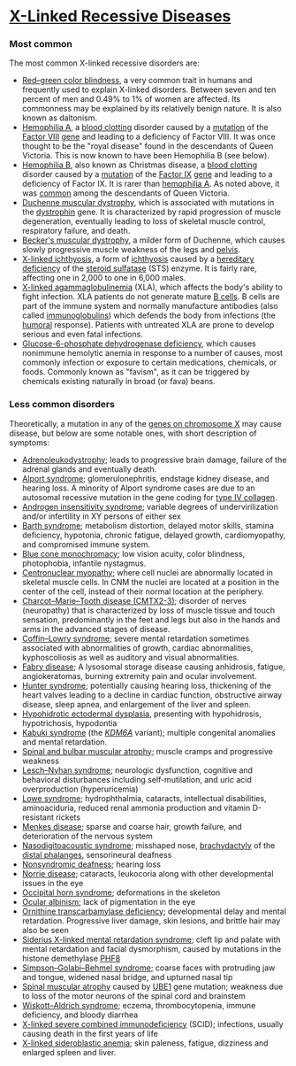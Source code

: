 # [X-Linked Recessive Diseases](https://en.wikipedia.org/wiki/X-linked_recessive_inheritance)

### Most common

The most common X-linked recessive disorders are:

-   [Red–green color blindness](https://en.wikipedia.org/wiki/Red–green_color_blindness), a very common trait in humans and frequently used to explain X-linked disorders. Between seven and ten percent of men and 0.49% to 1% of women are affected. Its commonness may be explained by its relatively benign nature. It is also known as daltonism.
-   [Hemophilia A](https://en.wikipedia.org/wiki/Hemophilia_A), a [blood clotting](https://en.wikipedia.org/wiki/coagulation) disorder caused by a [mutation](https://en.wikipedia.org/wiki/mutation) of the [Factor VIII](https://en.wikipedia.org/wiki/Factor_VIII) [gene](https://en.wikipedia.org/wiki/gene) and leading to a deficiency of Factor VIII. It was once thought to be the "royal disease" found in the descendants of Queen Victoria. This is now known to have been Hemophilia B (see below).
-   [Hemophilia B](https://en.wikipedia.org/wiki/Hemophilia_B), also known as Christmas disease, a [blood clotting](https://en.wikipedia.org/wiki/coagulation) disorder caused by a [mutation](https://en.wikipedia.org/wiki/mutation) of the [Factor IX](https://en.wikipedia.org/wiki/Factor_IX) [gene](https://en.wikipedia.org/wiki/gene) and leading to a deficiency of Factor IX. It is rarer than [hemophilia A](https://en.wikipedia.org/wiki/hemophilia_A). As noted above, it was [common](https://en.wikipedia.org/wiki/Haemophilia_in_European_royalty) among the descendants of Queen Victoria.
-   [Duchenne muscular dystrophy](https://en.wikipedia.org/wiki/Duchenne_muscular_dystrophy), which is associated with mutations in the [dystrophin](https://en.wikipedia.org/wiki/dystrophin) gene. It is characterized by rapid progression of muscle degeneration, eventually leading to loss of skeletal muscle control, respiratory failure, and death.
-   [Becker's muscular dystrophy](Becker'https://en.wikipedia.org/wiki/s_muscular_dystrophy), a milder form of Duchenne, which causes slowly progressive muscle weakness of the legs and [pelvis](https://en.wikipedia.org/wiki/pelvis).
-   [X-linked ichthyosis](https://en.wikipedia.org/wiki/X-linked_ichthyosis), a form of [ichthyosis](https://en.wikipedia.org/wiki/ichthyosis) caused by a [hereditary deficiency](https://en.wikipedia.org/wiki/genetic_disorder) of the [steroid sulfatase](https://en.wikipedia.org/wiki/steroid_sulfatase) (STS) enzyme. It is fairly rare, affecting one in 2,000 to one in 6,000 males.
-   [X-linked agammaglobulinemia](https://en.wikipedia.org/wiki/X-linked_agammaglobulinemia) (XLA), which affects the body's ability to fight infection. XLA patients do not generate mature [B cells](https://en.wikipedia.org/wiki/B_cell). B cells are part of the immune system and normally manufacture antibodies (also called [immunoglobulins](https://en.wikipedia.org/wiki/immunoglobulin)) which defends the body from infections (the [humoral](https://en.wikipedia.org/wiki/humoral) response). Patients with untreated XLA are prone to develop serious and even fatal infections.
-   [Glucose-6-phosphate dehydrogenase deficiency](https://en.wikipedia.org/wiki/Glucose-6-phosphate_dehydrogenase_deficiency), which causes nonimmune hemolytic anemia in response to a number of causes, most commonly infection or exposure to certain medications, chemicals, or foods. Commonly known as "favism", as it can be triggered by chemicals existing naturally in broad (or fava) beans.

### Less common disorders

Theoretically, a mutation in any of the [genes on chromosome X](https://en.wikipedia.org/wiki/Category:Genes_on_human_chromosome_X) may cause disease, but below are some notable ones, with short description of symptoms:

-   [Adrenoleukodystrophy](https://en.wikipedia.org/wiki/Adrenoleukodystrophy); leads to progressive brain damage, failure of the adrenal glands and eventually death.
-   [Alport syndrome](https://en.wikipedia.org/wiki/Alport_syndrome); glomerulonephritis, endstage kidney disease, and hearing loss. A minority of Alport syndrome cases are due to an autosomal recessive mutation in the gene coding for [type IV collagen](https://en.wikipedia.org/wiki/type_IV_collagen).
-   [Androgen insensitivity syndrome](https://en.wikipedia.org/wiki/Androgen_insensitivity_syndrome); variable degrees of undervirilization and/or infertility in XY persons of either sex
-   [Barth syndrome](https://en.wikipedia.org/wiki/Barth_syndrome); metabolism distortion, delayed motor skills, stamina deficiency, hypotonia, chronic fatigue, delayed growth, cardiomyopathy, and compromised immune system.
-   [Blue cone monochromacy](https://en.wikipedia.org/wiki/Blue_cone_monochromacy); low vision acuity, color blindness, photophobia, infantile nystagmus.
-   [Centronuclear myopathy](https://en.wikipedia.org/wiki/Centronuclear_myopathy); where cell nuclei are abnormally located in skeletal muscle cells. In CNM the nuclei are located at a position in the center of the cell, instead of their normal location at the periphery.
-   [Charcot–Marie–Tooth disease (CMTX2-3)](https://en.wikipedia.org/wiki/Charcot–Marie–Tooth_disease); disorder of nerves (neuropathy) that is characterized by loss of muscle tissue and touch sensation, predominantly in the feet and legs but also in the hands and arms in the advanced stages of disease.
-   [Coffin–Lowry syndrome](https://en.wikipedia.org/wiki/Coffin–Lowry_syndrome); severe mental retardation sometimes associated with abnormalities of growth, cardiac abnormalities, kyphoscoliosis as well as auditory and visual abnormalities.
-   [Fabry disease](https://en.wikipedia.org/wiki/Fabry_disease); A lysosomal storage disease causing anhidrosis, fatigue, angiokeratomas, burning extremity pain and ocular involvement.
-   [Hunter syndrome](https://en.wikipedia.org/wiki/Hunter_syndrome); potentially causing hearing loss, thickening of the heart valves leading to a decline in cardiac function, obstructive airway disease, sleep apnea, and enlargement of the liver and spleen.
-   [Hypohidrotic ectodermal dysplasia](https://en.wikipedia.org/wiki/Hypohidrotic_ectodermal_dysplasia), presenting with hypohidrosis, hypotrichosis, hypodontia
-   [Kabuki syndrome](https://en.wikipedia.org/wiki/Kabuki_syndrome) (the *[KDM6A](https://en.wikipedia.org/wiki/KDM6A)* variant); multiple congenital anomalies and mental retardation.
-   [Spinal and bulbar muscular atrophy](https://en.wikipedia.org/wiki/Spinal_and_bulbar_muscular_atrophy); muscle cramps and progressive weakness
-   [Lesch–Nyhan syndrome](https://en.wikipedia.org/wiki/Lesch–Nyhan_syndrome); neurologic dysfunction, cognitive and behavioral disturbances including self-mutilation, and uric acid overproduction (hyperuricemia)
-   [Lowe syndrome](https://en.wikipedia.org/wiki/Lowe_syndrome); hydrophthalmia, cataracts, intellectual disabilities, aminoaciduria, reduced renal ammonia production and vitamin D-resistant rickets
-   [Menkes disease](https://en.wikipedia.org/wiki/Menkes_disease); sparse and coarse hair, growth failure, and deterioration of the nervous system
-   [Nasodigitoacoustic syndrome](https://en.wikipedia.org/wiki/Nasodigitoacoustic_syndrome); misshaped nose, [brachydactyly](https://en.wikipedia.org/wiki/brachydactyly) of the [distal phalanges](https://en.wikipedia.org/wiki/distal_phalanges), sensorineural deafness
-   [Nonsyndromic deafness](https://en.wikipedia.org/wiki/Nonsyndromic_deafness); hearing loss
-   [Norrie disease](https://en.wikipedia.org/wiki/Norrie_disease); cataracts, leukocoria along with other developmental issues in the eye
-   [Occipital horn syndrome](https://en.wikipedia.org/wiki/Occipital_horn_syndrome); deformations in the skeleton
-   [Ocular albinism](https://en.wikipedia.org/wiki/Ocular_albinism); lack of pigmentation in the eye
-   [Ornithine transcarbamylase deficiency](https://en.wikipedia.org/wiki/Ornithine_transcarbamylase_deficiency); developmental delay and mental retardation. Progressive liver damage, skin lesions, and brittle hair may also be seen
-   [Siderius X-linked mental retardation syndrome](https://en.wikipedia.org/wiki/Siderius_X-linked_mental_retardation_syndrome); cleft lip and palate with mental retardation and facial dysmorphism, caused by mutations in the histone demethylase [PHF8](https://en.wikipedia.org/wiki/PHF8)
-   [Simpson–Golabi–Behmel syndrome](https://en.wikipedia.org/wiki/Simpson–Golabi–Behmel_syndrome); coarse faces with protruding jaw and tongue, widened nasal bridge, and upturned nasal tip
-   [Spinal muscular atrophy](https://en.wikipedia.org/wiki/Spinal_muscular_atrophy) caused by [UBE1](https://en.wikipedia.org/wiki/UBE1) gene mutation; weakness due to loss of the motor neurons of the spinal cord and brainstem
-   [Wiskott–Aldrich syndrome](https://en.wikipedia.org/wiki/Wiskott–Aldrich_syndrome); eczema, thrombocytopenia, immune deficiency, and bloody diarrhea
-   [X-linked severe combined immunodeficiency](https://en.wikipedia.org/wiki/X-linked_severe_combined_immunodeficiency) (SCID); infections, usually causing death in the first years of life
-   [X-linked sideroblastic anemia](https://en.wikipedia.org/wiki/X-linked_sideroblastic_anemia); skin paleness, fatigue, dizziness and enlarged spleen and liver.
